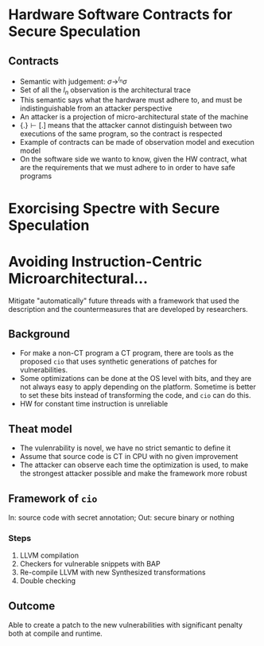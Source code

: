 # Hardware Software Contracts for Secure Speculation

## Contracts
- Semantic with judgement: $\sigma \rightarrow^{l_n} \sigma$
- Set of all the $l_n$ observation is the architectural trace
- This semantic says what the hardware must adhere to, and must be indistinguishable from an attacker perspective
- An attacker is a projection of micro-architectural state of the machine
- $\{.\} \vdash [.]$ means that the attacker cannot distinguish between two executions of the same program, so the contract is respected 
- Example of contracts can be made of observation model and execution model
- On the software side we wanto to know, given the HW contract, what are the requirements that we must adhere to in order to have safe programs

# Exorcising Spectre with Secure Speculation


# Avoiding Instruction-Centric Microarchitectural...
Mitigate "automatically" future threads with a framework that used the description and the countermeasures that are developed by researchers. 

## Background
- For make a non-CT program a CT program, there are tools as the proposed `cio` that uses synthetic generations of patches for vulnerabilities. 
- Some optimizations can be done at the OS level with bits, and they are not always easy to apply depending on the platform. Sometime is better to set these bits instead of transforming the code, and `cio` can do this. 
- HW for constant time instruction is unreliable

## Theat model
- The vulenrability is novel, we have no strict semantic to define it
- Assume that source code is CT in CPU with no given improvement
- The attacker can observe each time the optimization is used, to make the strongest attacker possible and make the framework more robust

## Framework of `cio`
In: source code with secret annotation; Out: secure binary or nothing

### Steps
1. LLVM compilation
2. Checkers for vulnerable snippets with BAP
3. Re-compile LLVM with new Synthesized transformations
4. Double checking

## Outcome
Able to create a patch to the new vulnerabilities with significant penalty both at compile and runtime.